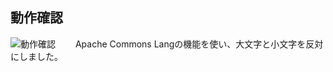 ## 動作確認
![動作確認](https://github.com/user-attachments/assets/efb5a45b-c32b-4ccc-ade5-8c87b6aaf4f0)　　
 Apache Commons Langの機能を使い、大文字と小文字を反対にしました。

